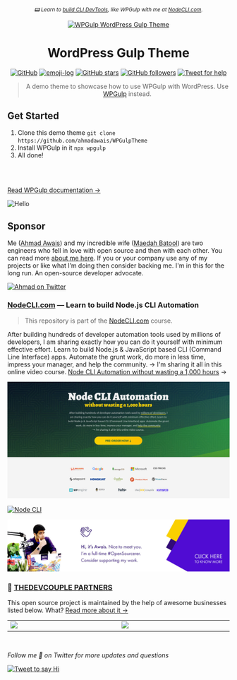 <div align="center">
  <small><p><em>📟 Learn to <a href="https://nodecli.com/?utm_source=github.com&utm_medium=referral&utm_campaign=ahmadawais/WPGulpTheme" rel="nofollow">build CLI DevTools</a>, like WPGulp with me at <a href="https://nodecli.com/?utm_source=github.com&utm_medium=referral&utm_campaign=ahmadawais/WPGulpTheme">NodeCLI.com</a>.</em></p></small>

  <a href="https://github.com/AhmadAwais/WPGulp"><img src="https://on.awais.dev/Jrug8xgz" alt="WPGulp WordPress Gulp Theme" /></a>

  <h1>WordPress Gulp Theme</h1>

[![GitHub](https://img.shields.io/wordpress/v/akismet.svg?colorA=D14543&colorB=21759B&maxAge=2592000&style=flat&label=WordPress)](https://github.com/ahmadawais/WPGulp/)
[![emoji-log](https://img.shields.io/badge/🚀%20Emoji-Log-gray.svg?colorA=D14543&colorB=21759B&style=flat)](https://github.com/ahmadawais/Emoji-Log/) [![GitHub stars](https://img.shields.io/github/stars/ahmadawais/WPGulp.svg?style=social&label=Stars)](https://github.com/ahmadawais/WPGulp/stargazers) [![GitHub followers](https://img.shields.io/github/followers/ahmadawais.svg?style=social&label=Follow)](https://github.com/ahmadawais?tab=followers)  [![Tweet for help](https://img.shields.io/twitter/follow/mrahmadawais.svg?style=social&label=Tweet%20@MrAhmadAwais)](https://twitter.com/mrahmadawais/)

> A demo theme to showcase how to use WPGulp with WordPress. Use [WPGulp](https://github.com/ahmadawais/WPGulp) instead.

</div>

## Get Started

1. Clone this demo theme `git clone https://github.com/ahmadawais/WPGulpTheme`
2. Install WPGulp in it `npx wpgulp`
3. All done!

<br />
<br />

[Read WPGulp documentation →](https://github.com/AhmadAwais/WPGulp)

![Hello](https://on.awais.dev/4guJenpQ)

## Sponsor

Me ([Ahmad Awais](https://twitter.com/mrahmadawais/)) and my incredible wife ([Maedah Batool](https://twitter.com/MaedahBatool/)) are two engineers who fell in love with open source and then with each other. You can read more [about me here](https://ahmadawais.com/about). If you or your company use any of my projects or like what I’m doing then consider backing me. I'm in this for the long run. An open-source developer advocate.

[![Ahmad on Twitter](https://img.shields.io/twitter/follow/mrahmadawais.svg?style=social&label=Follow%20@MrAhmadAwais)](https://twitter.com/mrahmadawais/)

### [NodeCLI.com][n] — Learn to build Node.js CLI Automation

> This repository is part of the [NodeCLI.com][n] course.

After building hundreds of developer automation tools used by millions of developers, I am sharing exactly how you can do it yourself with minimum effective effort. Learn to build Node.js & JavaScript based CLI (Command Line Interface) apps. Automate the grunt work, do more in less time, impress your manager, and help the community.
→ I'm sharing it all in this online video course. [Node CLI Automation
without wasting a 1,000 hours][n] →</p>

[![Node CLI Course](https://raw.githubusercontent.com/ahmadawais/stuff/master/nodecli/featured.jpg)][n]

[![Node CLI](https://img.shields.io/badge/-NodeCLI.com%20%E2%86%92-gray.svg?colorB=488640&style=flat)][n]

[![Awais on Twitter](https://raw.githubusercontent.com/ahmadawais/stuff/master/sponsor/sponsor.jpg)](https://github.com/AhmadAwais/sponsor)

### 🙌 [THEDEVCOUPLE PARTNERS](https://TheDevCouple.com/partners)

This open source project is maintained by the help of awesome businesses listed below. What? [Read more about it →](https://TheDevCouple.com/partners)

<table width='100%'>
	<tr>
		<td width='500'><a target='_blank' href='https://kinsta.com/?kaid=WMDAKYHJLNJX&utm_source=TheDevCouple&utm_medium=Partner'><img src='https://on.awais.dev/4guJenp9' /></a>
		<td width='500'><a target='_blank' href='https://ipapi.com/?utm_source=TheDevCouple&utm_medium=Partner'><img src='https://on.awais.dev/z8uYQO2O'/></a></td>
	</tr>
</table>
<br>

_Follow me 👋 on Twitter for more updates and questions_

[![Tweet to say Hi](https://img.shields.io/twitter/follow/mrahmadawais.svg?style=social&label=Tweet%20@MrAhmadAwais)](https://twitter.com/mrahmadawais/)

[n]: https://nodecli.com/?utm_source=github.com&utm_medium=referral&utm_campaign=ahmadawais/WPGulpTheme
